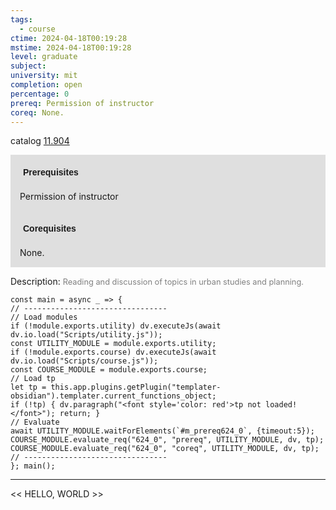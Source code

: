 ```yaml
---
tags:
  - course
ctime: 2024-04-18T00:19:28
mstime: 2024-04-18T00:19:28
level: graduate
subject: 
university: mit
completion: open
percentage: 0
prereq: Permission of instructor
coreq: None.
---
```


catalog [11.904](http://student.mit.edu/catalog/m11c.html#11.904)

<span style="display: block; padding: 15px; background-color: rgb(100, 100, 100, 0.2);"><font id="m_prereq624_0" style="display: block; font-family: Arial, sans-serif; font-weight: bold; padding: 5px">Prerequisites</font><br><span id="prereq624_0">Permission of instructor</span></span>
<span style="display: block; padding: 15px; background-color: rgb(100, 100, 100, 0.2);"><font id="m_coreq624_0" style="display: block; font-family: Arial, sans-serif; font-weight: bold; padding: 5px">Corequisites</font><br><span id="coreq624_0">None.</span></span>

<font style="">Description:</font>
<font style="color: grey; font-size: 0.8rem;">Reading and discussion of topics in urban studies and planning.</font>

```dataviewjs
const main = async _ => {
// --------------------------------
// Load modules
if (!module.exports.utility) dv.executeJs(await dv.io.load("Scripts/utility.js"));
const UTILITY_MODULE = module.exports.utility;
if (!module.exports.course) dv.executeJs(await dv.io.load("Scripts/course.js"));
const COURSE_MODULE = module.exports.course;
// Load tp
let tp = this.app.plugins.getPlugin("templater-obsidian").templater.current_functions_object;
if (!tp) { dv.paragraph("<font style='color: red'>tp not loaded!</font>"); return; }
// Evaluate
await UTILITY_MODULE.waitForElements(`#m_prereq624_0`, {timeout:5});
COURSE_MODULE.evaluate_req("624_0", "prereq", UTILITY_MODULE, dv, tp);
COURSE_MODULE.evaluate_req("624_0", "coreq", UTILITY_MODULE, dv, tp);
// --------------------------------
}; main();
```

---

<< HELLO, WORLD >>
